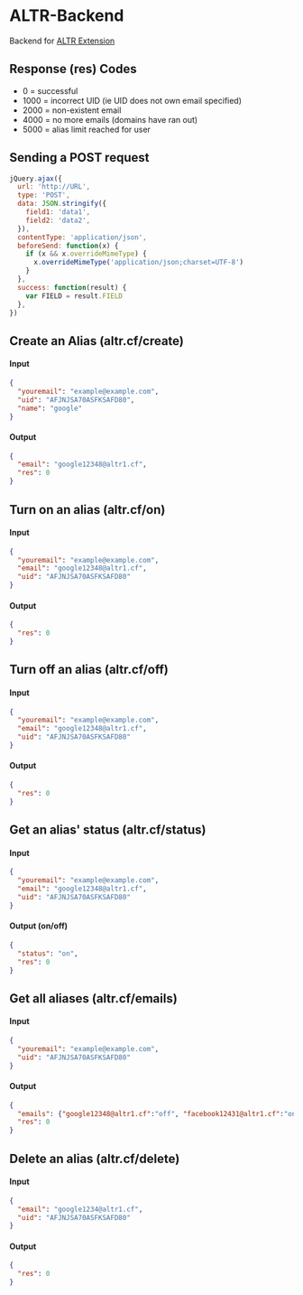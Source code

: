 # ALTR-Backend
Backend for [ALTR Extension](https://github.com/RGBHack/ALTR-ext)

## Response (res) Codes

- 0 = successful
- 1000 = incorrect UID (ie UID does not own email specified)
- 2000 = non-existent email
- 4000 = no more emails (domains have ran out)
- 5000 = alias limit reached for user

## Sending a POST request

```javascript
jQuery.ajax({
  url: 'http://URL',
  type: 'POST',
  data: JSON.stringify({
    field1: 'data1',
    field2: 'data2',
  }),
  contentType: 'application/json',
  beforeSend: function(x) {
    if (x && x.overrideMimeType) {
      x.overrideMimeType('application/json;charset=UTF-8')
    }
  },
  success: function(result) {
    var FIELD = result.FIELD
  },
})
```

## Create an Alias (altr.cf/create)

#### Input

```json
{
  "youremail": "example@example.com",
  "uid": "AFJNJSA70ASFKSAFD80",
  "name": "google"
}
```

#### Output

```json
{
  "email": "google12348@altr1.cf",
  "res": 0
}
```

## Turn on an alias (altr.cf/on)

#### Input

```json
{
  "youremail": "example@example.com",
  "email": "google12348@altr1.cf",
  "uid": "AFJNJSA70ASFKSAFD80"
}
```

#### Output

```json
{
  "res": 0
}
```

## Turn off an alias (altr.cf/off)

#### Input

```json
{
  "youremail": "example@example.com",
  "email": "google12348@altr1.cf",
  "uid": "AFJNJSA70ASFKSAFD80"
}
```

#### Output

```json
{
  "res": 0
}
```

## Get an alias' status (altr.cf/status)

#### Input

```json
{
  "youremail": "example@example.com",
  "email": "google12348@altr1.cf",
  "uid": "AFJNJSA70ASFKSAFD80"
}
```

#### Output (on/off)

```json
{
  "status": "on",
  "res": 0
}
```

## Get all aliases (altr.cf/emails)

#### Input

```json
{
  "youremail": "example@example.com",
  "uid": "AFJNJSA70ASFKSAFD80"
}
```

#### Output

```json
{
  "emails": {"google12348@altr1.cf":"off", "facebook12431@altr1.cf":"on"},
  "res": 0
}
```

## Delete an alias (altr.cf/delete)

#### Input

```json
{
  "email": "google1234@altr1.cf",
  "uid": "AFJNJSA70ASFKSAFD80"
}
```

#### Output

```json
{
  "res": 0
}
```
